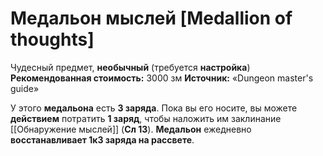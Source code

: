 # Медальон мыслей [Medallion of thoughts]

Чудесный предмет, **необычный** (требуется **настройка**)
**Рекомендованная стоимость:** 3000 зм
**Источник:** «Dungeon master's guide»

У этого **медальона** есть **3 заряда**. Пока вы его носите, вы можете **действием** потратить **1 заряд**, чтобы наложить им заклинание [[Обнаружение мыслей]] (**Сл 13**). **Медальон** ежедневно **восстанавливает 1к3 заряда на рассвете**.
